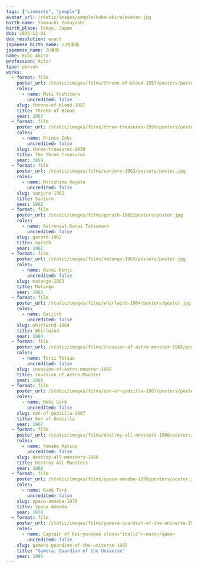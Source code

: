 ```yaml
---
tags: ["cineaste", "people"]
avatar_url: /static/images/people/kubo-akira/avatar.jpg
birth_name: Yamauchi Yasuyoshi
birth_place: Tokyo, Japan
dob: 1936-12-01
dob_resolution: exact
japanese_birth_name: 山内康儀
japanese_name: 久保明
name: Kubo Akira
profession: Actor
type: person
works:
  - format: film
    poster_url: /static/images/films/throne-of-blood-1957/posters/poster.jpg
    roles:
      - name: Miki Yoshiteru
        uncredited: false
    slug: throne-of-blood-1957
    title: Throne of Blood
    year: 1957
  - format: film
    poster_url: /static/images/films/three-treasures-1959/posters/poster.jpg
    roles:
      - name: Prince Ioki
        uncredited: false
    slug: three-treasures-1959
    title: The Three Treasures
    year: 1959
  - format: film
    poster_url: /static/images/films/sanjuro-1962/posters/poster.jpg
    roles:
      - name: Morishima Hayato
        uncredited: false
    slug: sanjuro-1962
    title: Sanjuro
    year: 1962
  - format: film
    poster_url: /static/images/films/gorath-1962/posters/poster.jpg
    roles:
      - name: Astronaut Kanai Tatsumaro
        uncredited: false
    slug: gorath-1962
    title: Gorath
    year: 1962
  - format: film
    poster_url: /static/images/films/matango-1963/posters/poster.jpg
    roles:
      - name: Murai Kenji
        uncredited: false
    slug: matango-1963
    title: Matango
    year: 1963
  - format: film
    poster_url: /static/images/films/whirlwind-1964/posters/poster.jpg
    roles:
      - name: Daijirô
        uncredited: false
    slug: whirlwind-1964
    title: Whirlwind
    year: 1964
  - format: film
    poster_url: /static/images/films/invasion-of-astro-monster-1965/posters/poster.jpg
    roles:
      - name: Torii Tetsuo
        uncredited: false
    slug: invasion-of-astro-monster-1965
    title: Invasion of Astro-Monster
    year: 1965
  - format: film
    poster_url: /static/images/films/son-of-godzilla-1967/posters/poster.jpg
    roles:
      - name: Maki Gorô
        uncredited: false
    slug: son-of-godzilla-1967
    title: Son of Godzilla
    year: 1967
  - format: film
    poster_url: /static/images/films/destroy-all-monsters-1968/posters/poster.jpg
    roles:
      - name: Yamabe Katsuo
        uncredited: false
    slug: destroy-all-monsters-1968
    title: Destroy All Monsters
    year: 1968
  - format: film
    poster_url: /static/images/films/space-amoeba-1970/posters/poster.jpg
    roles:
      - name: Kudô Tarô
        uncredited: false
    slug: space-amoeba-1970
    title: Space Amoeba
    year: 1970
  - format: film
    poster_url: /static/images/films/gamera-guardian-of-the-universe-1995/posters/poster.jpg
    roles:
      - name: Captain of Kairyu<span class="italic">-maru</span>
        uncredited: false
    slug: gamera-guardian-of-the-universe-1995
    title: "Gamera: Guardian of the Universe"
    year: 1995
---
```

